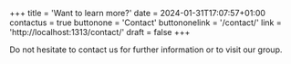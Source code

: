+++
title = 'Want to learn more?'
date = 2024-01-31T17:07:57+01:00
contactus = true
buttonone = 'Contact'
buttononelink = '/contact/'
link = 'http://localhost:1313/contact/'
draft = false 
+++

Do not hesitate to contact us for further information or to visit our group. 